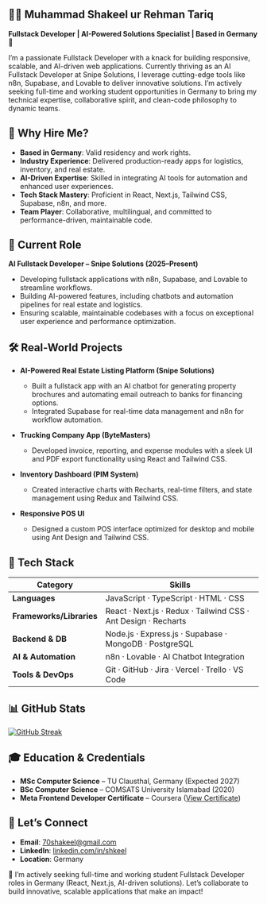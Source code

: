 ## 👨‍💻 Muhammad Shakeel ur Rehman Tariq
**Fullstack Developer | AI-Powered Solutions Specialist | Based in Germany 🚀**

I’m a passionate Fullstack Developer with a knack for building responsive, scalable, and AI-driven web applications. Currently thriving as an AI Fullstack Developer at Snipe Solutions, I leverage cutting-edge tools like n8n, Supabase, and Lovable to deliver innovative solutions. I’m actively seeking full-time and working student opportunities in Germany to bring my technical expertise, collaborative spirit, and clean-code philosophy to dynamic teams.

## 🚀 Why Hire Me?
- **Based in Germany**: Valid residency and work rights.
- **Industry Experience**: Delivered production-ready apps for logistics, inventory, and real estate.
- **AI-Driven Expertise**: Skilled in integrating AI tools for automation and enhanced user experiences.
- **Tech Stack Mastery**: Proficient in React, Next.js, Tailwind CSS, Supabase, n8n, and more.
- **Team Player**: Collaborative, multilingual, and committed to performance-driven, maintainable code.

## 💼 Current Role
**AI Fullstack Developer – Snipe Solutions (2025–Present)**  
- Developing fullstack applications with n8n, Supabase, and Lovable to streamline workflows.
- Building AI-powered features, including chatbots and automation pipelines for real estate and logistics.
- Ensuring scalable, maintainable codebases with a focus on exceptional user experience and performance optimization.

## 🛠️ Real-World Projects
- **AI-Powered Real Estate Listing Platform (Snipe Solutions)**  
  - Built a fullstack app with an AI chatbot for generating property brochures and automating email outreach to banks for financing options.
  - Integrated Supabase for real-time data management and n8n for workflow automation.

- **Trucking Company App (ByteMasters)**  
  - Developed invoice, reporting, and expense modules with a sleek UI and PDF export functionality using React and Tailwind CSS.

- **Inventory Dashboard (PIM System)**  
  - Created interactive charts with Recharts, real-time filters, and state management using Redux and Tailwind CSS.

- **Responsive POS UI**  
  - Designed a custom POS interface optimized for desktop and mobile using Ant Design and Tailwind CSS.

## 🧠 Tech Stack

| Category            | Skills                                                                 |
|---------------------|----------------------------------------------------------------------|
| **Languages**       | JavaScript · TypeScript · HTML · CSS                                 |
| **Frameworks/Libraries** | React · Next.js · Redux · Tailwind CSS · Ant Design · Recharts |
| **Backend & DB**    | Node.js · Express.js · Supabase · MongoDB · PostgreSQL               |
| **AI & Automation** | n8n · Lovable · AI Chatbot Integration                              |
| **Tools & DevOps**  | Git · GitHub · Jira · Vercel · Trello · VS Code                     |

## 📊 GitHub Stats
[![GitHub Streak](https://streak-stats.demolab.com?user=70shakeel&theme=dark)](https://git.io/streak-stats)

## 🎓 Education & Credentials
- **MSc Computer Science** – TU Clausthal, Germany (Expected 2027)
- **BSc Computer Science** – COMSATS University Islamabad (2020)
- **Meta Frontend Developer Certificate** – Coursera ([View Certificate]([https://www.coursera.org](https://www.coursera.org/account/accomplishments/verify/8K9CKZ78NWMP?utm_source=link&utm_medium=certificate&utm_content=cert_image&utm_campaign=sharing_cta&utm_product=course)))

## 🤝 Let’s Connect
- **Email**: 70shakeel@gmail.com
- **LinkedIn**: [linkedin.com/in/shkeel](https://linkedin.com/in/shkeel)
- **Location**: Germany

📌 I’m actively seeking full-time and working student Fullstack Developer roles in Germany (React, Next.js, AI-driven solutions). Let’s collaborate to build innovative, scalable applications that make an impact!

